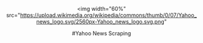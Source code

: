 
<div align="center">
  
  <img width="60%"  src="https://upload.wikimedia.org/wikipedia/commons/thumb/0/07/Yahoo_news_logo.svg/2560px-Yahoo_news_logo.svg.png"
  
  

<p align="center">
#Yahoo News Scraping

</p>
 
</div>
